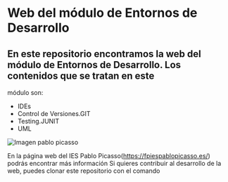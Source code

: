 # Web del módulo de Entornos de Desarrollo
## En este repositorio encontramos la web del módulo de **Entornos de Desarrollo**. Los contenidos que se tratan en este 
módulo son:
- IDEs
- Control de Versiones.GIT
- Testing.JUNIT
- UML

  
![Imagen pablo picasso](https://fpiespablopicasso.es/wp-content/uploads/2022/03/LOGOTIPO-IES-PABLO-PICASSO-texto-morado.png)

En la página web del IES Pablo Picasso(https://fpiespablopicasso.es/) podrás encontrar más información
Si quieres contribuir al desarrollo de la  web, puedes clonar este repositorio con el comando


